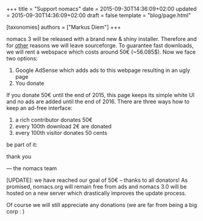 +++
title = "Support nomacs"
date = 2015-09-30T14:36:09+02:00
updated = 2015-09-30T14:36:09+02:00
draft = false
template = "blog/page.html"

[taxonomies]
authors = ["Markus Diem"]
+++

nomacs 3 will be released with a brand new & shiny installer.
Therefore and for [other](https://blog.l0cal.com/2015/06/02/what-happened-to-sourceforge/) reasons we will leave sourceforge.
To guarantee fast downloads, we will rent a webspace which costs around 50€ (~56.085$).
Now we face two options:

1. Google AdSense which adds ads to this webpage resulting in an ugly page
1. You donate

If you donate 50€ until the end of 2015, this page keeps its simple white UI and no ads are added until the end of 2016.
There are three ways how to keep an ad-free interface:

1. a rich contributor donates 50€
1. every 100th download 2€ are donated
1. every 100th visitor donates 50 cents

be part of it:

thank you

 — the nomacs team

\[UPDATE\]: we have reached our goal of 50€ – thanks to all donators!
As promised, nomacs.org will remain free from ads and nomacs 3.0 will be hosted on a new server which drastically improves the update process.

Of course we will still appreciate any donations (we are far from being a big corp : )
